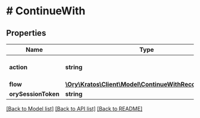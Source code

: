# # ContinueWith

## Properties

Name | Type | Description | Notes
------------ | ------------- | ------------- | -------------
**action** | **string** | Action will always be &#x60;show_recovery_ui&#x60; show_recovery_ui ContinueWithActionShowRecoveryUIString |
**flow** | [**\Ory\Kratos\Client\Model\ContinueWithRecoveryUiFlow**](ContinueWithRecoveryUiFlow.md) |  |
**orySessionToken** | **string** | Token is the token of the session |

[[Back to Model list]](../../README.md#models) [[Back to API list]](../../README.md#endpoints) [[Back to README]](../../README.md)
